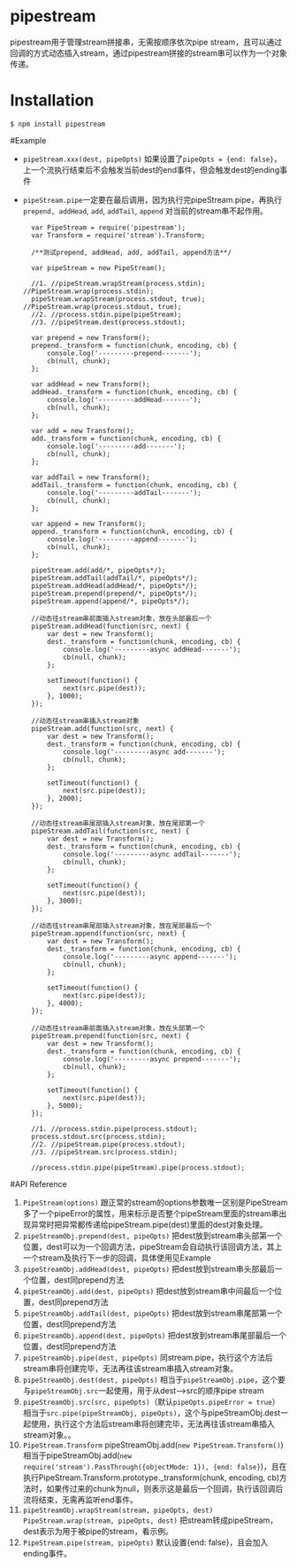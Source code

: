 # pipestream
pipestream用于管理stream拼接串，无需按顺序依次pipe stream，且可以通过回调的方式动态插入stream，通过pipestream拼接的stream串可以作为一个对象传递。

# Installation
	$ npm install pipestream

#Example

- `pipeStream.xxx(dest, pipeOpts)` 如果设置了`pipeOpts = {end: false}`，上一个流执行结束后不会触发当前dest的end事件，但会触发dest的ending事件
- `pipeStream.pipe`一定要在最后调用，因为执行完pipeStream.pipe，再执行 `prepend, addHead`, `add`, `addTail`, `append` 对当前的stream串不起作用。
	
		var PipeStream = require('pipestream');
		var Transform = require('stream').Transform;
		
		/**测试prepend, addHead, add, addTail, append方法**/
		
		var pipeStream = new PipeStream();
		
		//1. //pipeStream.wrapStream(process.stdin); //PipeStream.wrap(process.stdin);
		pipeStream.wrapStream(process.stdout, true); //PipeStream.wrap(process.stdout, true);
		//2. //process.stdin.pipe(pipeStream);
		//3. //pipeStream.dest(process.stdout);
		
		var prepend = new Transform();
		prepend._transform = function(chunk, encoding, cb) {
			console.log('---------prepend-------');
			cb(null, chunk);
		};
		
		var addHead = new Transform();
		addHead._transform = function(chunk, encoding, cb) {
			console.log('---------addHead-------');
			cb(null, chunk);
		};
		
		var add = new Transform();
		add._transform = function(chunk, encoding, cb) {
			console.log('---------add-------');
			cb(null, chunk);
		};
		
		var addTail = new Transform();
		addTail._transform = function(chunk, encoding, cb) {
			console.log('---------addTail-------');
			cb(null, chunk);
		};
		
		var append = new Transform();
		append._transform = function(chunk, encoding, cb) {
			console.log('---------append-------');
			cb(null, chunk);
		};
		
		pipeStream.add(add/*, pipeOpts*/);
		pipeStream.addTail(addTail/*, pipeOpts*/);
		pipeStream.addHead(addHead/*, pipeOpts*/);
		pipeStream.prepend(prepend/*, pipeOpts*/);
		pipeStream.append(append/*, pipeOpts*/);
		
		//动态往stream串前面插入stream对象，放在头部最后一个
		pipeStream.addHead(function(src, next) {
			var dest = new Transform();
			dest._transform = function(chunk, encoding, cb) {
				console.log('---------async addHead-------');
				cb(null, chunk);
			};
			
			setTimeout(function() {
				next(src.pipe(dest));
			}, 1000);
		});
		
		//动态往stream串插入stream对象
		pipeStream.add(function(src, next) {
			var dest = new Transform();
			dest._transform = function(chunk, encoding, cb) {
				console.log('---------async add-------');
				cb(null, chunk);
			};
			
			setTimeout(function() {
				next(src.pipe(dest));
			}, 2000);
		});
		
		//动态往stream串尾部插入stream对象，放在尾部第一个
		pipeStream.addTail(function(src, next) {
			var dest = new Transform();
			dest._transform = function(chunk, encoding, cb) {
				console.log('---------async addTail-------');
				cb(null, chunk);
			};
			
			setTimeout(function() {
				next(src.pipe(dest));
			}, 3000);
		});
		
		//动态往stream串尾部插入stream对象，放在尾部最后一个
		pipeStream.append(function(src, next) {
			var dest = new Transform();
			dest._transform = function(chunk, encoding, cb) {
				console.log('---------async append-------');
				cb(null, chunk);
			};
			
			setTimeout(function() {
				next(src.pipe(dest));
			}, 4000);
		});
		
		//动态往stream串前面插入stream对象，放在头部第一个
		pipeStream.prepend(function(src, next) {
			var dest = new Transform();
			dest._transform = function(chunk, encoding, cb) {
				console.log('---------async prepend-------');
				cb(null, chunk);
			};
			
			setTimeout(function() {
				next(src.pipe(dest));
			}, 5000);
		});
		
		//1. //process.stdin.pipe(process.stdout);
		process.stdout.src(process.stdin);
		//2. //pipeStream.pipe(process.stdout);
		//3. //pipeStream.src(process.stdin);
		
		//process.stdin.pipe(pipeStream).pipe(process.stdout);


#API Reference

1. `PipeStream(options)` 跟正常的stream的options参数唯一区别是PipeStream多了一个pipeError的属性，用来标示是否整个pipeStream里面的stream串出现异常时把异常都传递给pipeStream.pipe(dest)里面的dest对象处理。
2. `pipeStreamObj.prepend(dest, pipeOpts)` 把dest放到stream串头部第一个位置，dest可以为一个回调方法，pipeStream会自动执行该回调方法，其上一个stream及执行下一步的回调，具体使用见Example
3. `pipeStreamObj.addHead(dest, pipeOpts)` 把dest放到stream串头部最后一个位置，dest同prepend方法
4. `pipeStreamObj.add(dest, pipeOpts)` 把dest放到stream串中间最后一个位置，dest同prepend方法
5. `pipeStreamObj.addTail(dest, pipeOpts)` 把dest放到stream串尾部第一个位置，dest同prepend方法
6. `pipeStreamObj.append(dest, pipeOpts)` 把dest放到stream串尾部最后一个位置，dest同prepend方法
7. `pipeStreamObj.pipe(dest, pipeOpts)` 同stream.pipe，执行这个方法后stream串将创建完毕，无法再往该stream串插入stream对象。
8. `pipeStreamObj.dest(dest, pipeOpts)` 相当于`pipeStreamObj.pipe`，这个要与`pipeStreamObj.src`一起使用，用于从dest-->src的顺序pipe stream
9. `pipeStreamObj.src(src, pipeOpts)`（默认`pipeOpts.pipeError = true`） 相当于`src.pipe(pipeStreamObj, pipeOpts)`，这个与pipeStreamObj.dest一起使用，执行这个方法后stream串将创建完毕，无法再往该stream串插入stream对象。。
10. `PipeStream.Transform`  pipeStreamObj.add(`new PipeStream.Transform()`)相当于pipeStreamObj.add(`new require('stream').PassThrough({objectMode: 1}), {end: false}`)，且在执行PipeStream.Transform.prototype._transform(chunk, encoding, cb)方法时，如果传过来的chunk为null，则表示这是最后一个回调，执行该回调后流将结束，无需再监听end事件。
11. `pipeStreamObj.wrapStream(stream, pipeOpts, dest)` `PipeStream.wrap(stream, pipeOpts, dest)` 把stream转成pipeStream，dest表示为用于被pipe的stream，看示例。
12. `PipeStream.pipe(stream, pipeOpts)` 默认设置{end: false}，且会加入ending事件。

		


